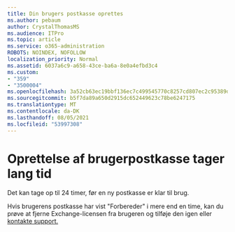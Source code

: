 ```yaml
---
title: Din brugers postkasse oprettes
ms.author: pebaum
author: CrystalThomasMS
ms.audience: ITPro
ms.topic: article
ms.service: o365-administration
ROBOTS: NOINDEX, NOFOLLOW
localization_priority: Normal
ms.assetid: 6037a6c9-a658-43ce-ba6a-8e0a4efbd3c4
ms.custom:
- "359"
- "3500004"
ms.openlocfilehash: 3a52cb63ec19bbf136ec7c499545770c8257cd807ec2c95389d19df455232c4a
ms.sourcegitcommit: b5f7da89a650d2915dc652449623c78be6247175
ms.translationtype: MT
ms.contentlocale: da-DK
ms.lasthandoff: 08/05/2021
ms.locfileid: "53997308"
---
```

# <a name="user-mailbox-creation-is-taking-a-long-time"></a>Oprettelse af brugerpostkasse tager lang tid

Det kan tage op til 24 timer, før en ny postkasse er klar til brug.
  
Hvis brugerens postkasse har vist "Forbereder" i mere end en time, kan du prøve at fjerne Exchange-licensen fra brugeren og tilføje den igen eller [kontakte support.](https://go.microsoft.com/fwlink/p/?linkid=518322)

